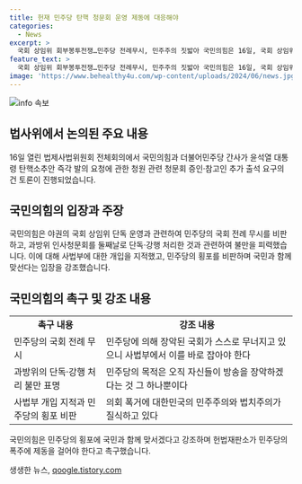 ```yaml
---
title: 헌재 민주당 탄핵 청문회 운영 제동에 대응해야
categories:
  - News
excerpt: >
  국회 상임위 회부봉투전쟁…민주당 전례무시, 민주주의 짓밟아 국민의힘은 16일, 국회 상임위 대통령 탄핵 청원 청문회 증인 의결과 관련, 민주당의 행동을 비판했다. 최수진 국민의힘 수석대변인은 민주당의 횡포와 무리한 의결을 지적하며 국민과 함께 민주주의와 법치주의를 지킬 것이라고 밝혔다. 함께 사법부에서 이를 바로 잡아야 한다고 요구했다.
feature_text: >
  국회 상임위 회부봉투전쟁…민주당 전례무시, 민주주의 짓밟아 국민의힘은 16일, 국회 상임위 대통령 탄핵 청원 청문회 증인 의결과 관련, 민주당의 행동을 비판했다. 최수진 국민의힘 수석대변인은 민주당의 횡포와 무리한 의결을 지적하며 국민과 함께 민주주의와 법치주의를 지킬 것이라고 밝혔다. 함께 사법부에서 이를 바로 잡아야 한다고 요구했다.
image: 'https://www.behealthy4u.com/wp-content/uploads/2024/06/news.jpg'
---
```


<p><img src="https://www.behealthy4u.com/wp-content/uploads/2024/06/news.jpg" alt="info 속보" /></p>

<h2 data-ke-size="size26">법사위에서 논의된 주요 내용</h2>

<p data-ke-size="size16">16일 열린 법제사법위원회 전체회의에서 국민의힘과 더불어민주당 간사가 윤석열 대통령 탄핵소추안 즉각 발의 요청에 관한 청원 관련 청문회 증인·참고인 추가 출석 요구의 건 토론이 진행되었습니다.</p>

<h2 data-ke-size="size26">국민의힘의 입장과 주장</h2>

<p data-ke-size="size16">국민의힘은 야권의 국회 상임위 단독 운영과 관련하여 민주당의 국회 전례 무시를 비판하고, 과방위 인사청문회를 둘째날로 단독·강행 처리한 것과 관련하여 불만을 피력했습니다. 이에 대해 사법부에 대한 개입을 지적했고, 민주당의 횡포를 비판하며 국민과 함께 맞선다는 입장을 강조했습니다.</p>

<h2 data-ke-size="size26">국민의힘의 촉구 및 강조 내용</h2>

<table>
    <tr>
        <td style="text-align: center; height: 17px;"><b>촉구 내용</b></td>
        <td style="text-align: center; height: 17px;"><b>강조 내용</b></td>
    </tr>
    <tr>
        <td>민주당의 국회 전례 무시</td>
        <td>민주당에 의해 장악된 국회가 스스로 무너지고 있으니 사법부에서 이를 바로 잡아야 한다</td>
    </tr>
    <tr>
        <td>과방위의 단독·강행 처리 불만 표명</td>
        <td>민주당의 목적은 오직 자신들이 방송을 장악하겠다는 것 그 하나뿐이다</td>
    </tr>
    <tr>
        <td>사법부 개입 지적과 민주당의 횡포 비판</td>
        <td>의회 폭거에 대한민국의 민주주의와 법치주의가 질식하고 있다</td>
    </tr>
</table>

<p data-ke-size="size16">국민의힘은 민주당의 횡포에 국민과 함께 맞서겠다고 강조하며 헌법재판소가 민주당의 폭주에 제동을 걸어야 한다고 촉구했습니다.</p>
생생한 뉴스, <a href="https://qoogle.tistory.com" rel="dofollow">qoogle.tistory.com</a>


